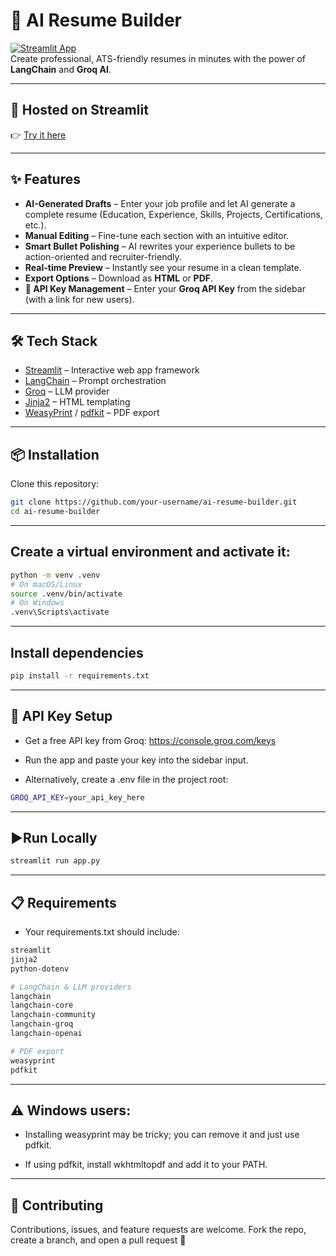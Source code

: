# 📄 AI Resume Builder

[![Streamlit App](https://img.shields.io/badge/Streamlit-Live%20App-brightgreen)](https://airesumebuilde-nf3kjw8iy6mawkvt588hwz.streamlit.app/)  
Create professional, ATS-friendly resumes in minutes with the power of **LangChain** and **Groq AI**.

---

## 🚀 Hosted on Streamlit
👉 [Try it here](https://airesumebuilde-nf3kjw8iy6mawkvt588hwz.streamlit.app/)

---

## ✨ Features
- **AI-Generated Drafts** – Enter your job profile and let AI generate a complete resume (Education, Experience, Skills, Projects, Certifications, etc.).
- **Manual Editing** – Fine-tune each section with an intuitive editor.
- **Smart Bullet Polishing** – AI rewrites your experience bullets to be action-oriented and recruiter-friendly.
- **Real-time Preview** – Instantly see your resume in a clean template.
- **Export Options** – Download as **HTML** or **PDF**.
- **🔑 API Key Management** – Enter your **Groq API Key** from the sidebar (with a link for new users).

---

## 🛠️ Tech Stack
- [Streamlit](https://streamlit.io/) – Interactive web app framework  
- [LangChain](https://www.langchain.com/) – Prompt orchestration  
- [Groq](https://console.groq.com/keys) – LLM provider  
- [Jinja2](https://palletsprojects.com/p/jinja/) – HTML templating  
- [WeasyPrint](https://weasyprint.org/) / [pdfkit](https://pypi.org/project/pdfkit/) – PDF export  

---

## 📦 Installation

Clone this repository:

```bash
git clone https://github.com/your-username/ai-resume-builder.git
cd ai-resume-builder
```

---

## Create a virtual environment and activate it:
```bash
python -m venv .venv
# On macOS/Linux
source .venv/bin/activate
# On Windows
.venv\Scripts\activate
```

---

## Install dependencies
```bash
pip install -r requirements.txt
```

---

## 🔑 API Key Setup

- Get a free API key from Groq: https://console.groq.com/keys

- Run the app and paste your key into the sidebar input.

- Alternatively, create a .env file in the project root:
```bash
GROQ_API_KEY=your_api_key_here
```

---

## ▶️Run Locally
```bash
streamlit run app.py
```

---

## 📋 Requirements

- Your requirements.txt should include:

```bash
streamlit
jinja2
python-dotenv

# LangChain & LLM providers
langchain
langchain-core
langchain-community
langchain-groq
langchain-openai

# PDF export
weasyprint
pdfkit
```

---

## ⚠️ Windows users:

- Installing weasyprint may be tricky; you can remove it and just use pdfkit.

- If using pdfkit, install wkhtmltopdf
 and add it to your PATH.


---

## 🙌 Contributing

Contributions, issues, and feature requests are welcome.
Fork the repo, create a branch, and open a pull request 🚀
